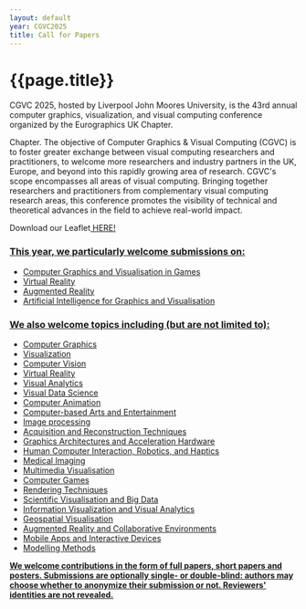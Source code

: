 ```yaml
---
layout: default
year: CGVC2025
title: Call for Papers
---
```


<h1>{{page.title}}</h1>

<p>
CGVC 2025, hosted by Liverpool John Moores University, is the 43rd annual computer graphics, visualization, and visual computing conference organized by the Eurographics UK Chapter.
  
Chapter. The objective of Computer Graphics & Visual Computing (CGVC) is to foster greater exchange between visual computing researchers and practitioners, to welcome more researchers and industry partners in the UK, Europe, and beyond into this rapidly growing area of research. CGVC's scope encompasses all areas of visual computing. Bringing together researchers and practitioners from complementary visual computing research areas, this conference promotes the visibility of technical and theoretical advances in the field to achieve real-world impact.

Download our Leaflet<a href="documents/CallForPapers.zip"> HERE!
</p>

### This year, we particularly welcome submissions on:
  - Computer Graphics and Visualisation in Games 
  - Virtual Reality 
  - Augmented Reality 
  - Artificial Intelligence for Graphics and Visualisation


### We also welcome topics including (but are not limited to):
  - Computer Graphics
  - Visualization
  - Computer Vision
  - Virtual Reality
  - Visual Analytics
  - Visual Data Science
  - Computer Animation
  - Computer-based Arts and Entertainment
  - Image processing 
  - Acquisition and Reconstruction Techniques 
  - Graphics Architectures and Acceleration Hardware 
  - Human Computer Interaction, Robotics, and Haptics
  - Medical Imaging 
  - Multimedia Visualisation 
  - Computer Games 
  - Rendering Techniques 
  - Scientific Visualisation and Big Data 
  - Information Visualization and Visual Analytics 
  - Geospatial Visualisation 
  - Augmented Reality and Collaborative Environments 
  - Mobile Apps and Interactive Devices 
  - Modelling Methods

**We welcome contributions in the form of full papers, short papers and posters. Submissions are optionally single- or double-blind: authors may choose whether to anonymize their submission or not. Reviewers' identities are not revealed.**


